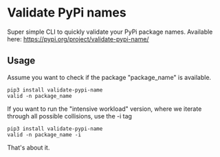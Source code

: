# Validate PyPi names

Super simple CLI to quickly validate your PyPi package names. Available here: https://pypi.org/project/validate-pypi-name/

## Usage
Assume you want to check if the package "package_name" is available.
```
pip3 install validate-pypi-name
valid -n package_name
```
If you want to run the "intensive workload" version, where we iterate through all possible collisions, use the -i tag
```
pip3 install validate-pypi-name
valid -n package_name -i
```


That's about it.
